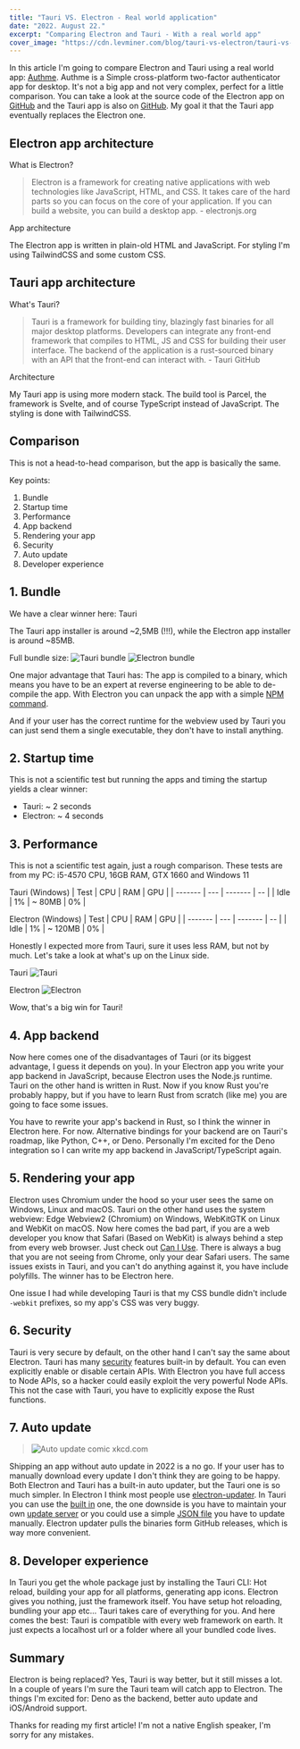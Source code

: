 ```yaml
---
title: "Tauri VS. Electron - Real world application"
date: "2022. August 22."
excerpt: "Comparing Electron and Tauri - With a real world app"
cover_image: "https://cdn.levminer.com/blog/tauri-vs-electron/tauri-vs-electron.png"
---
```


In this article I'm going to compare Electron and Tauri using a real world app: [Authme](https://authme.levminer.com). Authme is a Simple cross-platform two-factor authenticator app for desktop. It's not a big app and not very complex, perfect for a little comparison. You can take a look at the source code of the Electron app on [GitHub](https://github.com/Levminer/authme) and the Tauri app is also on [GitHub](https://github.com/Levminer/authme-v4). My goal it that the Tauri app eventually replaces the Electron one.

## Electron app architecture

What is Electron?

> Electron is a framework for creating native applications with web technologies like JavaScript, HTML, and CSS. It takes care of the hard parts so you can focus on the core of your application. If you can build a website, you can build a desktop app. - electronjs.org

App architecture

The Electron app is written in plain-old HTML and JavaScript. For styling I'm using TailwindCSS and some custom CSS.

## Tauri app architecture

What's Tauri?

> Tauri is a framework for building tiny, blazingly fast binaries for all major desktop platforms. Developers can integrate any front-end framework that compiles to HTML, JS and CSS for building their user interface. The backend of the application is a rust-sourced binary with an API that the front-end can interact with. - Tauri GitHub

Architecture

My Tauri app is using more modern stack. The build tool is Parcel, the framework is Svelte, and of course TypeScript instead of JavaScript. The styling is done with TailwindCSS.

## Comparison

This is not a head-to-head comparison, but the app is basically the same.

Key points:

1. Bundle
2. Startup time
3. Performance
4. App backend
5. Rendering your app
6. Security
7. Auto update
8. Developer experience

## 1. Bundle

We have a clear winner here: Tauri

The Tauri app installer is around ~2,5MB (!!!), while the Electron app installer is around ~85MB.

Full bundle size:
![Tauri bundle](https://cdn.levminer.com/blog/tauri-vs-electron/tauri-bundle.png)
![Electron bundle](https://cdn.levminer.com/blog/tauri-vs-electron/electron-bundle.png)

One major advantage that Tauri has: The app is compiled to a binary, which means you have to be an expert at reverse engineering to be able to de-compile the app. With Electron you can unpack the app with a simple [NPM command](https://medium.com/how-to-electron/how-to-get-source-code-of-any-electron-application-cbb5c7726c37).

And if your user has the correct runtime for the webview used by Tauri you can just send them a single executable, they don't have to install anything.

## 2. Startup time

This is not a scientific test but running the apps and timing the startup yields a clear winner:

-   Tauri: ~ 2 seconds
-   Electron: ~ 4 seconds

## 3. Performance

This is not a scientific test again, just a rough comparison. These tests are from my PC: i5-4570 CPU, 16GB RAM, GTX 1660 and Windows 11

Tauri (Windows)
| Test | CPU | RAM | GPU |
| ------- | --- | ------- | -- |
| Idle | 1% | ~ 80MB | 0% |

Electron (Windows)
| Test | CPU | RAM | GPU |
| ------- | --- | ------- | -- |
| Idle | 1% | ~ 120MB | 0% |

Honestly I expected more from Tauri, sure it uses less RAM, but not by much. Let's take a look at what's up on the Linux side.

Tauri
![Tauri](https://cdn.levminer.com/blog/tauri-vs-electron/tauri-linux.png)

Electron
![Electron](https://cdn.levminer.com/blog/tauri-vs-electron/electron-linux.png)

Wow, that's a big win for Tauri!

## 4. App backend

Now here comes one of the disadvantages of Tauri (or its biggest advantage, I guess it depends on you). In your Electron app you write your app backend in JavaScript, because Electron uses the Node.js runtime. Tauri on the other hand is written in Rust. Now if you know Rust you're probably happy, but if you have to learn Rust from scratch (like me) you are going to face some issues.

You have to rewrite your app's backend in Rust, so I think the winner in Electron here. For now. Alternative bindings for your backend are on Tauri's roadmap, like Python, C++, or Deno. Personally I'm excited for the Deno integration so I can write my app backend in JavaScript/TypeScript again.

## 5. Rendering your app

Electron uses Chromium under the hood so your user sees the same on Windows, Linux and macOS. Tauri on the other hand uses the system webview: Edge Webview2 (Chromium) on Windows, WebKitGTK on Linux and WebKit on macOS. Now here comes the bad part, if you are a web developer you know that Safari (Based on WebKit) is always behind a step from every web browser. Just check out [Can I Use](https://caniuse.com/). There is always a bug that you are not seeing from Chrome, only your dear Safari users. The same issues exists in Tauri, and you can't do anything against it, you have include polyfills. The winner has to be Electron here.

One issue I had while developing Tauri is that my CSS bundle didn't include `-webkit` prefixes, so my app's CSS was very buggy.

## 6. Security

Tauri is very secure by default, on the other hand I can't say the same about Electron. Tauri has many [security](https://tauri.app/about/security) features built-in by default. You can even explicitly enable or disable certain APIs. With Electron you have full access to Node APIs, so a hacker could easily exploit the very powerful Node APIs. This not the case with Tauri, you have to explicitly expose the Rust functions.

## 7. Auto update

> ![Auto update comic](https://imgs.xkcd.com/comics/update.png) xkcd.com

Shipping an app without auto update in 2022 is a no go. If your user has to manually download every update I don't think they are going to be happy.
Both Electron and Tauri has a built-in auto updater, but the Tauri one is so much simpler. In Electron I think most people use [electron-updater](https://www.npmjs.com/package/electron-updater). In Tauri you can use the [built in](https://tauri.app/v1/guides/distribution/updater) one, the one downside is you have to maintain your own [update server](https://github.com/KilleenCode/tauri-update-cloudflare) or you could use a simple [JSON file](https://tauri.app/v1/guides/distribution/updater#update-file-json-format) you have to update manually. Electron updater pulls the binaries form GitHub releases, which is way more convenient.

## 8. Developer experience

In Tauri you get the whole package just by installing the Tauri CLI: Hot reload, building your app for all platforms, generating app icons. Electron gives you nothing, just the framework itself. You have setup hot reloading, bundling your app etc... Tauri takes care of everything for you. And here comes the best: Tauri is compatible with every web framework on earth. It just expects a localhost url or a folder where all your bundled code lives.

## Summary

Electron is being replaced? Yes, Tauri is way better, but it still misses a lot. In a couple of years I'm sure the Tauri team will catch app to Electron. The things I'm excited for: Deno as the backend, better auto update and iOS/Android support.

Thanks for reading my first article! I'm not a native English speaker, I'm sorry for any mistakes.
